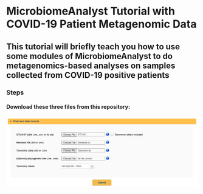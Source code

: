# MicrobiomeAnalyst Tutorial with COVID-19 Patient Metagenomic Data
## This tutorial will briefly teach you how to use some modules of MicrobiomeAnalyst to do metagenomics-based analyses on samples collected from COVID-19 positive patients
### Steps
#### Download these three files from this repository: 
![Text File inputs](images/MA1.PNG)
